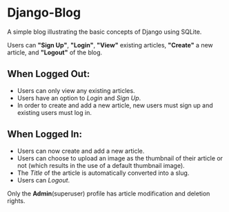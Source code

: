 # Django-Blog
A simple blog illustrating the basic concepts of Django using SQLite.

Users can **"Sign Up"**, **"Login"**, **"View"** existing articles, **"Create"** a new article, and **"Logout"** of the blog.


## When Logged Out:
- Users can only view any existing articles.
- Users have an option to *Login* and *Sign Up*. 
- In order to create and add a new article, new users must sign up and existing users must log in.

## When Logged In:
- Users can now create and add a new article.
- Users can choose to upload an image as the thumbnail of their article or not (which results in the use of a default thumbnail image).
- The *Title* of the article is automatically converted into a slug.
- Users can *Logout*.

Only the **Admin**(superuser) profile has article modification and deletion rights.
